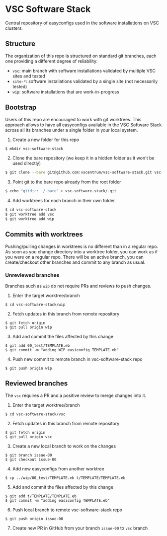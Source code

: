 # VSC Software Stack

Central repository of easyconfigs used in the software installations on VSC clusters.

## Structure

The organization of this repo is structured on standard git branches, each one providing a different degree of reliability:

* `vsc`: main branch with software installations validated by multiple VSC sites and tested
* `site-*`: software installations validated by a single site (not necessarily tested)
* `wip`: software installations that are work-in-progress

## Bootstrap

Users of this repo are encouraged to work with git worktrees. This approach allows to have all easyconfigs available in the VSC Software Stack across all its branches under a single folder in your local system.

1. Create a new folder for this repo
```bash
$ mkdir vsc-software-stack
```

2. Clone the bare repository (we keep it in a hidden folder as it won't be used directly)
```bash
$ git clone --bare git@github.com:vscentrum/vsc-software-stack.git vsc-software-stack/.bare
```

3. Point git to the bare repo already from the root folder
```bash
$ echo "gitdir: ./.bare" > vsc-software-stack/.git
```

4. Add worktrees for each branch in their own folder
```bash
$ cd vsc-software-stack
$ git worktree add vsc
$ git worktree add wip
```

## Commits with worktrees

Pushing/pulling changes in worktrees is no different than in a regular repo. As soon as you change directory into a worktree folder, you can work as if you were on a regular repo. There will be an active branch, you can create/checkout other branches and commit to any branch as usual.

### Unreviewed branches

Branches such as `wip` do not require PRs and reviews to push changes.

1. Enter the target worktree/branch
```
$ cd vsc-software-stack/wip
```
2. Fetch updates in this branch from remote repository
```
$ git fetch origin
$ git pull origin wip
```
3. Add and commit the files affected by this change
```
$ git add 00_test/TEMPLATE.eb
$ git commit -m "adding WIP easiconfig TEMPLATE.eb"
```
4. Push new commit to remote branch in vsc-software-stack repo
```
$ git push origin wip
```

## Reviewed branches

The `vsc` requires a PR and a positive review to merge changes into it.

1. Enter the target worktree/branch
```
$ cd vsc-software-stack/vsc
```
2. Fetch updates in this branch from remote repository
```
$ git fetch origin
$ git pull origin vsc
```
3. Create a new local branch to work on the changes
```
$ git branch issue-00
$ git checkout issue-00
```
4. Add new easyconfigs from another worktree
```
$ cp ../wip/00_test/TEMPLATE.eb t/TEMPLATE/TEMPLATE.eb
```
5. Add and commit the files affected by this change
```
$ git add t/TEMPLATE/TEMPLATE.eb
$ git commit -m "adding easiconfig TEMPLATE.eb"
```
6. Push local branch to remote vsc-software-stack repo
```
$ git push origin issue-00
```
7. Create new PR in GitHub from your branch `issue-00` to `vsc` branch 
